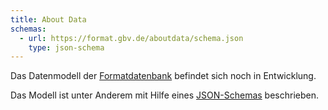 ```yaml
---
title: About Data
schemas:
  - url: https://format.gbv.de/aboutdata/schema.json
    type: json-schema
---
```


Das Datenmodell der [Formatdatenbank](about) befindet sich noch in Entwicklung.

Das Modell ist unter Anderem mit Hilfe eines [JSON-Schemas](schema/json-schema)
beschrieben.
